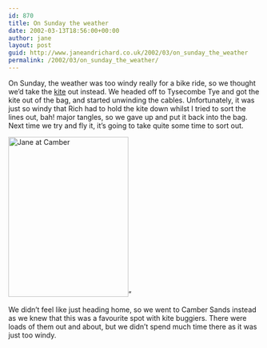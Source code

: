 ```yaml
---
id: 870
title: On Sunday the weather
date: 2002-03-13T18:56:00+00:00
author: jane
layout: post
guid: http://www.janeandrichard.co.uk/2002/03/on_sunday_the_weather
permalink: /2002/03/on_sunday_the_weather/
---
```

On Sunday, the weather was too windy really for a bike ride, so we thought we&#8217;d take the [kite](http://v1.janeandrichard.co.uk/photos/newjanus/) out instead. We headed off to Tysecombe Tye and got the kite out of the bag, and started unwinding the cables. Unfortunately, it was just so windy that Rich had to hold the kite down whilst I tried to sort the lines out, bah! major tangles, so we gave up and put it back into the bag. Next time we try and fly it, it&#8217;s going to take quite some time to sort out.

<img src="http://v1.janeandrichard.co.uk/blog/img/janeatcamber.jpg" height="320" width="240" alt="Jane at Camber" />&#8221; 

We didn&#8217;t feel like just heading home, so we went to Camber Sands instead as we knew that this was a favourite spot with kite buggiers. There were loads of them out and about, but we didn&#8217;t spend much time there as it was just too windy.
